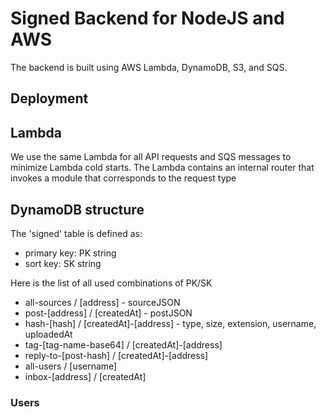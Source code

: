 # Signed Backend for NodeJS and AWS

The backend is built using AWS Lambda, DynamoDB, S3, and SQS.

## Deployment

## Lambda
We use the same Lambda for all API requests and SQS messages to minimize Lambda cold starts. The Lambda contains an internal router that invokes a module that corresponds to the request type

## DynamoDB structure
The 'signed' table is defined as:
- primary key: PK string
- sort key: SK string

Here is the list of all used combinations of PK/SK
- all-sources / [address] - sourceJSON
- post-[address] / [createdAt] - postJSON
- hash-[hash] / [createdAt]-[address] - type, size, extension, username, uploadedAt
- tag-[tag-name-base64] / [createdAt]-[address] 
- reply-to-[post-hash] / [createdAt]-[address]
- all-users / [username]
- inbox-[address] / [createdAt]


### Users
###
